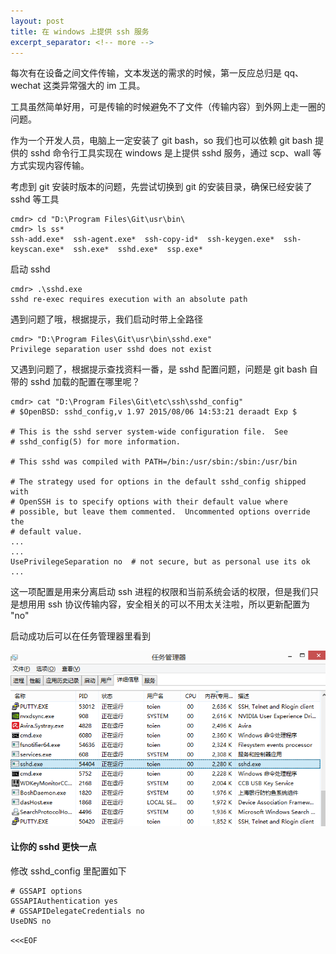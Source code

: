 ```yaml
---
layout: post
title: 在 windows 上提供 ssh 服务
excerpt_separator: <!-- more -->
---
```


每次有在设备之间文件传输，文本发送的需求的时候，第一反应总归是 qq、wechat 这类异常强大的 im 工具。

工具虽然简单好用，可是传输的时候避免不了文件（传输内容）到外网上走一圈的问题。

作为一个开发人员，电脑上一定安装了 git bash，so 我们也可以依赖 git bash 提供的 sshd 命令行工具实现在 windows 是上提供 sshd 服务，通过 scp、wall 等方式实现内容传输。

<!-- more -->

考虑到 git 安装时版本的问题，先尝试切换到 git 的安装目录，确保已经安装了 sshd 等工具

    cmdr> cd "D:\Program Files\Git\usr\bin\
    cmdr> ls ss*
    ssh-add.exe*  ssh-agent.exe*  ssh-copy-id*  ssh-keygen.exe*  ssh-keyscan.exe*  ssh.exe*  sshd.exe*  ssp.exe*

启动 sshd 

    cmdr> .\sshd.exe
    sshd re-exec requires execution with an absolute path

遇到问题了哦，根据提示，我们启动时带上全路径

    cmdr> "D:\Program Files\Git\usr\bin\sshd.exe"
    Privilege separation user sshd does not exist

又遇到问题了，根据提示查找资料一番，是 sshd 配置问题，问题是 git bash 自带的 sshd 加载的配置在哪里呢？

    cmdr> cat "D:\Program Files\Git\etc\ssh\sshd_config"
    # $OpenBSD: sshd_config,v 1.97 2015/08/06 14:53:21 deraadt Exp $

    # This is the sshd server system-wide configuration file.  See
    # sshd_config(5) for more information.

    # This sshd was compiled with PATH=/bin:/usr/sbin:/sbin:/usr/bin

    # The strategy used for options in the default sshd_config shipped with
    # OpenSSH is to specify options with their default value where
    # possible, but leave them commented.  Uncommented options override the
    # default value.
    ...
    ...
    UsePrivilegeSeparation no  # not secure, but as personal use its ok
    ...

这一项配置是用来分离启动 ssh 进程的权限和当前系统会话的权限，但是我们只是想用用 ssh 协议传输内容，安全相关的可以不用太关注啦，所以更新配置为 "no"

启动成功后可以在任务管理器里看到

![](/public/img/posts/sshd-started.png)

#### 让你的 sshd 更快一点

修改 sshd_config 里配置如下
    
    # GSSAPI options
    GSSAPIAuthentication yes
    # GSSAPIDelegateCredentials no
    UseDNS no

`<<<EOF`